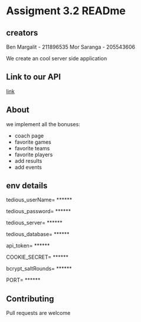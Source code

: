 # Assigment 3.2 READme 
## creators
Ben Margalit - 211896535
Mor Saranga - 205543606

We create an cool server side application


## Link to our API

[link](https://app.swaggerhub.com/apis/benmarga/Task3.1/1.0.0)


## About

we implement all the bonuses:

- coach page
- favorite games
- favorite teams
- favorite players
- add results
- add events


## env details

tedious_userName= ******

tedious_password= ******

tedious_server= ******

tedious_database= ******

api_token= ******

COOKIE_SECRET= ******

bcrypt_saltRounds= ******

PORT= ******


## Contributing
Pull requests are welcome
